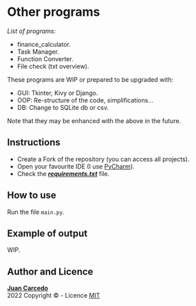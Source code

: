 # Other programs
_List of programs_:
+ finance_calculator.
+ Task Manager.
+ Function Converter.
+ File check (txt overview).

These programs are WIP or prepared to be upgraded with:  
- GUI: Tkinter, Kivy or Django.
- OOP: Re-structure of the code, simplifications...
- DB: Change to SQLite db or csv.

Note that they may be enhanced with the above in the future.

## Instructions
- Create a Fork of the repository (you can access all projects).
- Open your favourite IDE (I use [PyCharm](https://www.jetbrains.com/pycharm/)).
- Check the ***[requirements.txt](https://github.com/JuanCarcedo/jca-python-projects/blob/main/requirements.txt)*** file.

## How to use
Run the file ```main.py```.

## Example of output
WIP.

## Author and Licence
**[Juan Carcedo](https://github.com/JuanCarcedo)**  
2022 Copyright © - Licence [MIT](https://github.com/JuanCarcedo/jca-python-projects/blob/main/LICENSE.txt)
